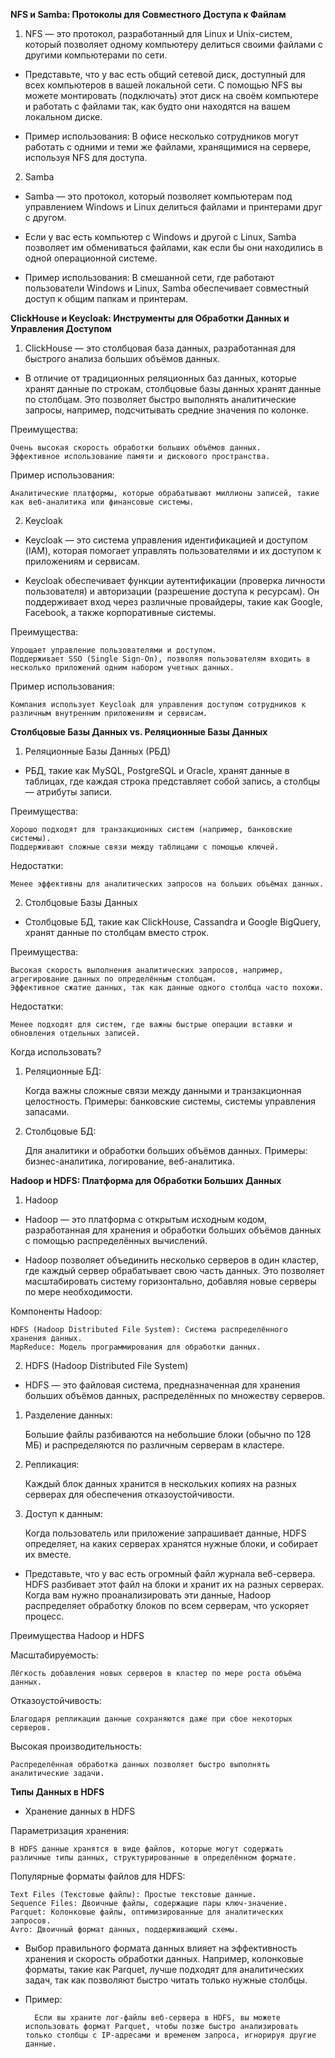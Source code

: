 **NFS и Samba: Протоколы для Совместного Доступа к Файлам**

1) NFS — это протокол, разработанный для Linux и Unix-систем, который позволяет одному компьютеру делиться своими файлами с другими компьютерами по сети.


- Представьте, что у вас есть общий сетевой диск, доступный для всех компьютеров в вашей локальной сети. С помощью NFS вы можете монтировать (подключать) этот диск на своём компьютере и работать с файлами так, как будто они находятся на вашем локальном диске.



-	Пример использования: В офисе несколько сотрудников могут работать с одними и теми же файлами, хранящимися на сервере, используя NFS для доступа.


2) Samba

- Samba — это протокол, который позволяет компьютерам под управлением Windows и Linux делиться файлами и принтерами друг с другом.
	

- Если у вас есть компьютер с Windows и другой с Linux, Samba позволяет им обмениваться файлами, как если бы они находились в одной операционной системе.


- Пример использования: В смешанной сети, где работают пользователи Windows и Linux, Samba обеспечивает совместный доступ к общим папкам и принтерам.





**ClickHouse и Keycloak: Инструменты для Обработки Данных и Управления Доступом**

1) ClickHouse — это столбцовая база данных, разработанная для быстрого анализа больших объёмов данных.


- 	В отличие от традиционных реляционных баз данных, которые хранят данные по строкам, столбцовые базы данных хранят данные по столбцам. Это позволяет быстро выполнять аналитические запросы, например, подсчитывать средние значения по колонке.


Преимущества:
 
    Очень высокая скорость обработки больших объёмов данных.
	Эффективное использование памяти и дискового пространства.

Пример использования:

    Аналитические платформы, которые обрабатывают миллионы записей, такие как веб-аналитика или финансовые системы.




2) Keycloak

- Keycloak — это система управления идентификацией и доступом (IAM), которая помогает управлять пользователями и их доступом к приложениям и сервисам.


- Keycloak обеспечивает функции аутентификации (проверка личности пользователя) и авторизации (разрешение доступа к ресурсам). Он поддерживает вход через различные провайдеры, такие как Google, Facebook, а также корпоративные системы.


Преимущества:

	Упрощает управление пользователями и доступом.
	Поддерживает SSO (Single Sign-On), позволяя пользователям входить в несколько приложений одним набором учетных данных.


Пример использования:

	Компания использует Keycloak для управления доступом сотрудников к различным внутренним приложениям и сервисам.



**Столбцовые Базы Данных vs. Реляционные Базы Данных**

1) Реляционные Базы Данных (РБД)

- РБД, такие как MySQL, PostgreSQL и Oracle, хранят данные в таблицах, где каждая строка представляет собой запись, а столбцы — атрибуты записи.


Преимущества:

	Хорошо подходят для транзакционных систем (например, банковские системы).
	Поддерживают сложные связи между таблицами с помощью ключей.

Недостатки:

	Менее эффективны для аналитических запросов на больших объёмах данных.



2) Столбцовые Базы Данных


- Столбцовые БД, такие как ClickHouse, Cassandra и Google BigQuery, хранят данные по столбцам вместо строк.


Преимущества:

    Высокая скорость выполнения аналитических запросов, например, агрегирование данных по определённым столбцам.
    Эффективное сжатие данных, так как данные одного столбца часто похожи.


Недостатки:

    Менее подходят для систем, где важны быстрые операции вставки и обновления отдельных записей.




Когда использовать?

1) Реляционные БД:
	

    Когда важны сложные связи между данными и транзакционная целостность.
    Примеры: банковские системы, системы управления запасами.

2) Столбцовые БД:
       

    Для аналитики и обработки больших объёмов данных.
    Примеры: бизнес-аналитика, логирование, веб-аналитика.







**Hadoop и HDFS: Платформа для Обработки Больших Данных**

1) Hadoop

- 	Hadoop — это платформа с открытым исходным кодом, разработанная для хранения и обработки больших объёмов данных с помощью распределённых вычислений.


- Hadoop позволяет объединить несколько серверов в один кластер, где каждый сервер обрабатывает свою часть данных. Это позволяет масштабировать систему горизонтально, добавляя новые серверы по мере необходимости.


Компоненты Hadoop:

    HDFS (Hadoop Distributed File System): Система распределённого хранения данных.
    MapReduce: Модель программирования для обработки данных.



2) HDFS (Hadoop Distributed File System)

- HDFS — это файловая система, предназначенная для хранения больших объёмов данных, распределённых по множеству серверов.


1. Разделение данных:


    Большие файлы разбиваются на небольшие блоки (обычно по 128 МБ) и распределяются по различным серверам в кластере.
2. Репликация:

 
    Каждый блок данных хранится в нескольких копиях на разных серверах для обеспечения отказоустойчивости.
3. Доступ к данным:

 
    Когда пользователь или приложение запрашивает данные, HDFS определяет, на каких серверах хранятся нужные блоки, и собирает их вместе.



- Представьте, что у вас есть огромный файл журнала веб-сервера. HDFS разбивает этот файл на блоки и хранит их на разных серверах. Когда вам нужно проанализировать эти данные, Hadoop распределяет обработку блоков по всем серверам, что ускоряет процесс.




Преимущества Hadoop и HDFS

Масштабируемость:

    Лёгкость добавления новых серверов в кластер по мере роста объёма данных.
Отказоустойчивость:
    
    Благодаря репликации данные сохраняются даже при сбое некоторых серверов.
Высокая производительность:

    Распределённая обработка данных позволяет быстро выполнять аналитические задачи.



**Типы Данных в HDFS**

- Хранение данных в HDFS


Параметризация хранения:
        
    В HDFS данные хранятся в виде файлов, которые могут содержать различные типы данных, структурированные в определённом формате.


Популярные форматы файлов для HDFS:

    Text Files (Текстовые файлы): Простые текстовые данные.
    Sequence Files: Двоичные файлы, содержащие пары ключ-значение.
    Parquet: Колонковые файлы, оптимизированные для аналитических запросов.
    Avro: Двоичный формат данных, поддерживающий схемы.


- Выбор правильного формата данных влияет на эффективность хранения и скорость обработки данных. Например, колонковые форматы, такие как Parquet, лучше подходят для аналитических задач, так как позволяют быстро читать только нужные столбцы.



- Пример:

		Если вы храните лог-файлы веб-сервера в HDFS, вы можете использовать формат Parquet, чтобы позже быстро анализировать только столбцы с IP-адресами и временем запроса, игнорируя другие данные.